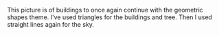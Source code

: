 This picture is of buildings to once again continue with the geometric shapes theme. I've used triangles for the buildings and tree. Then I used straight lines again for the sky.